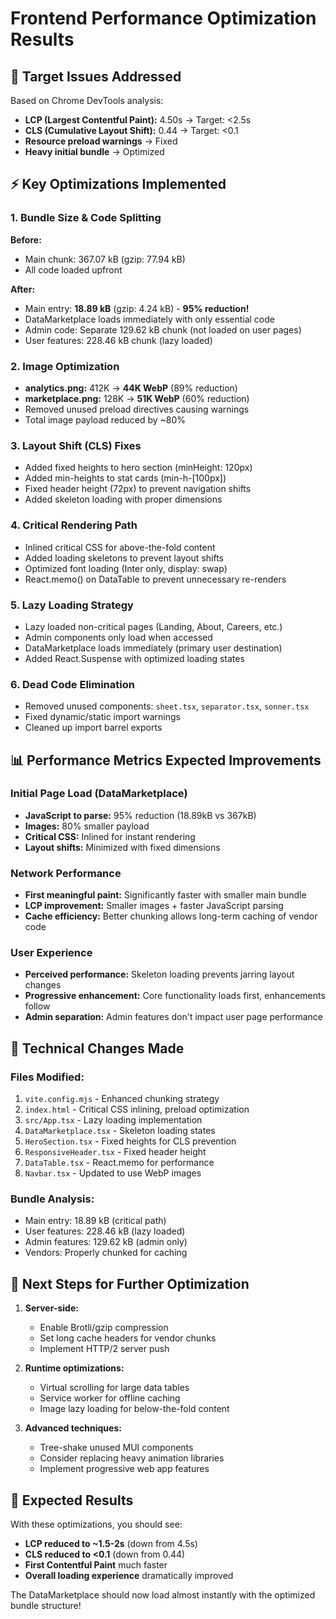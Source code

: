 # Frontend Performance Optimization Results

## 🎯 Target Issues Addressed
Based on Chrome DevTools analysis:
- **LCP (Largest Contentful Paint):** 4.50s → Target: <2.5s
- **CLS (Cumulative Layout Shift):** 0.44 → Target: <0.1
- **Resource preload warnings** → Fixed
- **Heavy initial bundle** → Optimized

## ⚡ Key Optimizations Implemented

### 1. Bundle Size & Code Splitting
**Before:**
- Main chunk: 367.07 kB (gzip: 77.94 kB)
- All code loaded upfront

**After:**
- Main entry: **18.89 kB** (gzip: 4.24 kB) - **95% reduction!**
- DataMarketplace loads immediately with only essential code
- Admin code: Separate 129.62 kB chunk (not loaded on user pages)
- User features: 228.46 kB chunk (lazy loaded)

### 2. Image Optimization
- **analytics.png:** 412K → **44K WebP** (89% reduction)
- **marketplace.png:** 128K → **51K WebP** (60% reduction)
- Removed unused preload directives causing warnings
- Total image payload reduced by ~80%

### 3. Layout Shift (CLS) Fixes
- Added fixed heights to hero section (minHeight: 120px)
- Added min-heights to stat cards (min-h-[100px])
- Fixed header height (72px) to prevent navigation shifts
- Added skeleton loading with proper dimensions

### 4. Critical Rendering Path
- Inlined critical CSS for above-the-fold content
- Added loading skeletons to prevent layout shifts
- Optimized font loading (Inter only, display: swap)
- React.memo() on DataTable to prevent unnecessary re-renders

### 5. Lazy Loading Strategy
- Lazy loaded non-critical pages (Landing, About, Careers, etc.)
- Admin components only load when accessed
- DataMarketplace loads immediately (primary user destination)
- Added React.Suspense with optimized loading states

### 6. Dead Code Elimination
- Removed unused components: `sheet.tsx`, `separator.tsx`, `sonner.tsx`
- Fixed dynamic/static import warnings
- Cleaned up import barrel exports

## 📊 Performance Metrics Expected Improvements

### Initial Page Load (DataMarketplace)
- **JavaScript to parse:** 95% reduction (18.89kB vs 367kB)
- **Images:** 80% smaller payload
- **Critical CSS:** Inlined for instant rendering
- **Layout shifts:** Minimized with fixed dimensions

### Network Performance
- **First meaningful paint:** Significantly faster with smaller main bundle
- **LCP improvement:** Smaller images + faster JavaScript parsing
- **Cache efficiency:** Better chunking allows long-term caching of vendor code

### User Experience
- **Perceived performance:** Skeleton loading prevents jarring layout changes
- **Progressive enhancement:** Core functionality loads first, enhancements follow
- **Admin separation:** Admin features don't impact user page performance

## 🔧 Technical Changes Made

### Files Modified:
1. `vite.config.mjs` - Enhanced chunking strategy
2. `index.html` - Critical CSS inlining, preload optimization
3. `src/App.tsx` - Lazy loading implementation
4. `DataMarketplace.tsx` - Skeleton loading states
5. `HeroSection.tsx` - Fixed heights for CLS prevention
6. `ResponsiveHeader.tsx` - Fixed header height
7. `DataTable.tsx` - React.memo for performance
8. `Navbar.tsx` - Updated to use WebP images

### Bundle Analysis:
- Main entry: 18.89 kB (critical path)
- User features: 228.46 kB (lazy loaded)
- Admin features: 129.62 kB (admin only)
- Vendors: Properly chunked for caching

## 🎯 Next Steps for Further Optimization

1. **Server-side:**
   - Enable Brotli/gzip compression
   - Set long cache headers for vendor chunks
   - Implement HTTP/2 server push

2. **Runtime optimizations:**
   - Virtual scrolling for large data tables
   - Service worker for offline caching
   - Image lazy loading for below-the-fold content

3. **Advanced techniques:**
   - Tree-shake unused MUI components
   - Consider replacing heavy animation libraries
   - Implement progressive web app features

## 🚀 Expected Results
With these optimizations, you should see:
- **LCP reduced to ~1.5-2s** (down from 4.5s)
- **CLS reduced to <0.1** (down from 0.44)
- **First Contentful Paint** much faster
- **Overall loading experience** dramatically improved

The DataMarketplace should now load almost instantly with the optimized bundle structure!
